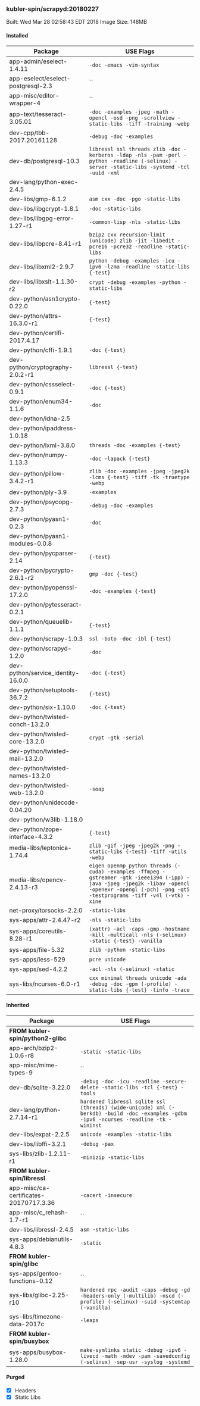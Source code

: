 ### kubler-spin/scrapyd:20180227

Built: Wed Mar 28 02:58:43 EDT 2018
Image Size: 148MB

#### Installed
Package | USE Flags
--------|----------
app-admin/eselect-1.4.11 | `-doc -emacs -vim-syntax`
app-eselect/eselect-postgresql-2.3 | ``
app-misc/editor-wrapper-4 | ``
app-text/tesseract-3.05.01 | `-doc -examples -jpeg -math -opencl -osd -png -scrollview -static-libs -tiff -training -webp`
dev-cpp/tbb-2017.20161128 | `-debug -doc -examples`
dev-db/postgresql-10.3 | `libressl ssl threads zlib -doc -kerberos -ldap -nls -pam -perl -python -readline (-selinux) -server -static-libs -systemd -tcl -uuid -xml`
dev-lang/python-exec-2.4.5 | ` `
dev-libs/gmp-6.1.2 | `asm cxx -doc -pgo -static-libs`
dev-libs/libgcrypt-1.8.1 | `-doc -static-libs`
dev-libs/libgpg-error-1.27-r1 | `-common-lisp -nls -static-libs`
dev-libs/libpcre-8.41-r1 | `bzip2 cxx recursion-limit (unicode) zlib -jit -libedit -pcre16 -pcre32 -readline -static-libs`
dev-libs/libxml2-2.9.7 | `python -debug -examples -icu -ipv6 -lzma -readline -static-libs {-test}`
dev-libs/libxslt-1.1.30-r2 | `crypt -debug -examples -python -static-libs`
dev-python/asn1crypto-0.22.0 | `{-test}`
dev-python/attrs-16.3.0-r1 | `{-test}`
dev-python/certifi-2017.4.17 | ` `
dev-python/cffi-1.9.1 | `-doc {-test}`
dev-python/cryptography-2.0.2-r1 | `libressl {-test}`
dev-python/cssselect-0.9.1 | `-doc {-test}`
dev-python/enum34-1.1.6 | `-doc`
dev-python/idna-2.5 | ` `
dev-python/ipaddress-1.0.18 | ` `
dev-python/lxml-3.8.0 | `threads -doc -examples {-test}`
dev-python/numpy-1.13.3 | `-doc -lapack {-test}`
dev-python/pillow-3.4.2-r1 | `zlib -doc -examples -jpeg -jpeg2k -lcms {-test} -tiff -tk -truetype -webp`
dev-python/ply-3.9 | `-examples`
dev-python/psycopg-2.7.3 | `-debug -doc -examples`
dev-python/pyasn1-0.2.3 | `-doc`
dev-python/pyasn1-modules-0.0.8 | ` `
dev-python/pycparser-2.14 | `{-test}`
dev-python/pycrypto-2.6.1-r2 | `gmp -doc {-test}`
dev-python/pyopenssl-17.2.0 | `-doc -examples {-test}`
dev-python/pytesseract-0.2.1 | ` `
dev-python/queuelib-1.1.1 | `{-test}`
dev-python/scrapy-1.0.3 | `ssl -boto -doc -ibl {-test}`
dev-python/scrapyd-1.2.0 | `-doc`
dev-python/service_identity-16.0.0 | `-doc {-test}`
dev-python/setuptools-36.7.2 | `{-test}`
dev-python/six-1.10.0 | `-doc {-test}`
dev-python/twisted-conch-13.2.0 | ` `
dev-python/twisted-core-13.2.0 | `crypt -gtk -serial`
dev-python/twisted-mail-13.2.0 | ` `
dev-python/twisted-names-13.2.0 | ` `
dev-python/twisted-web-13.2.0 | `-soap`
dev-python/unidecode-0.04.20 | ` `
dev-python/w3lib-1.18.0 | ` `
dev-python/zope-interface-4.3.2 | `{-test}`
media-libs/leptonica-1.74.4 | `zlib -gif -jpeg -jpeg2k -png -static-libs {-test} -tiff -utils -webp`
media-libs/opencv-2.4.13-r3 | `eigen openmp python threads (-cuda) -examples -ffmpeg -gstreamer -gtk -ieee1394 (-ipp) -java -jpeg -jpeg2k -libav -opencl -openexr -opengl (-pch) -png -qt5 -testprograms -tiff -v4l (-vtk) -xine`
net-proxy/torsocks-2.2.0 | `-static-libs`
sys-apps/attr-2.4.47-r2 | `-nls -static-libs`
sys-apps/coreutils-8.28-r1 | `(xattr) -acl -caps -gmp -hostname -kill -multicall -nls (-selinux) -static {-test} -vanilla`
sys-apps/file-5.32 | `zlib -python -static-libs`
sys-apps/less-529 | `pcre unicode`
sys-apps/sed-4.2.2 | `-acl -nls (-selinux) -static`
sys-libs/ncurses-6.0-r1 | `cxx minimal threads unicode -ada -debug -doc -gpm (-profile) -static-libs {-test} -tinfo -trace`
#### Inherited
Package | USE Flags
--------|----------
**FROM kubler-spin/python2-glibc** |
app-arch/bzip2-1.0.6-r8 | `-static -static-libs`
app-misc/mime-types-9 | ``
dev-db/sqlite-3.22.0 | `-debug -doc -icu -readline -secure-delete -static-libs -tcl {-test} -tools`
dev-lang/python-2.7.14-r1 | `hardened libressl sqlite ssl (threads) (wide-unicode) xml (-berkdb) -build -doc -examples -gdbm -ipv6 -ncurses -readline -tk -wininst`
dev-libs/expat-2.2.5 | `unicode -examples -static-libs`
dev-libs/libffi-3.2.1 | `-debug -pax`
sys-libs/zlib-1.2.11-r1 | `-minizip -static-libs`
**FROM kubler-spin/libressl** |
app-misc/ca-certificates-20170717.3.36 | `-cacert -insecure`
app-misc/c_rehash-1.7-r1 | ``
dev-libs/libressl-2.4.5 | `asm -static-libs`
sys-apps/debianutils-4.8.3 | `-static`
**FROM kubler-spin/glibc** |
sys-apps/gentoo-functions-0.12 | ``
sys-libs/glibc-2.25-r10 | `hardened rpc -audit -caps -debug -gd -headers-only (-multilib) -nscd (-profile) (-selinux) -suid -systemtap (-vanilla)`
sys-libs/timezone-data-2017c | `-leaps`
**FROM kubler-spin/busybox** |
sys-apps/busybox-1.28.0 | `make-symlinks static -debug -ipv6 -livecd -math -mdev -pam -savedconfig (-selinux) -sep-usr -syslog -systemd`
#### Purged
- [x] Headers
- [x] Static Libs
